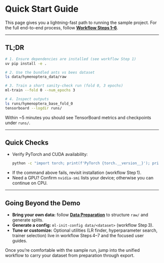 # Quick Start Guide

This page gives you a lightning-fast path to running the sample project. For the full end-to-end process, follow **[Workflow Steps 1–6](../workflow.md#step-1-install-dependencies)**.

---

## TL;DR

```bash
# 1. Ensure dependencies are installed (see workflow Step 1)
uv pip install -e .

# 2. Use the bundled ants vs bees dataset
ls data/hymenoptera_data/raw

# 3. Train a short sanity-check run (fold 0, 3 epochs)
ml-train --fold 0 --num_epochs 3

# 4. Inspect outputs
ls runs/hymenoptera_base_fold_0
tensorboard --logdir runs/
```

Within ~5 minutes you should see TensorBoard metrics and checkpoints under `runs/`.

---

## Quick Checks

- Verify PyTorch and CUDA availability:
  ```bash
  python -c "import torch; print(f'PyTorch {torch.__version__}'); print('CUDA:', torch.cuda.is_available())"
  ```
- If the command above fails, revisit installation (workflow Step 1).
- Need a GPU? Confirm `nvidia-smi` lists your device; otherwise you can continue on CPU.

---

## Going Beyond the Demo

- **Bring your own data:** follow **[Data Preparation](data-preparation.md)** to structure `raw/` and generate splits.
- **Generate a config:** `ml-init-config data/<dataset>` (workflow Step 3).
- **Tune or customize:** Optional utilities (LR finder, hyperparameter search, trainer selection) live in workflow Steps 4–7 and the focused user guides.

Once you’re comfortable with the sample run, jump into the unified workflow to carry your dataset from preparation through export.
